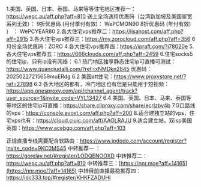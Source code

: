 1.美国、英国、日本、泰国、马来等等住宅地区推荐一：https://wepc.au/aff.php?aff=810
送上全场通用优惠码（台湾新加坡及美国家宽系列无效）：
9折优惠码 (月付季付有效)： WePCMON90
8折优惠码 (年付有效) ） ： WePCYEAR80
2.各大住宅vps推荐二：https://lisahost.com/aff.php?aff=2915
3.各大住宅vps推荐三：https://my.zorocloud.com/aff.php?aff=356
6月份全场优惠码：ZORO
4.各大住宅vps推荐四：https://ipraft.com/?i78020e
5.各大住宅vps推荐五：https://666clouds.com/aff.php?aff=2459
6.住宅socks5的住宅ip，只有ip没有网络：
6.1 热门地区独享静态住宅ip可直播可测试：https://www.quanqiudaili.com/?ref=xNMDkn2845
优惠码：20250227215659muERdg
6.2 美国att住宅：https://www.proxystore.net/?ref=27898
6.3 各大地区的都有，冷门地区也有但是只能用于短视频：https://app.onesproxy.com/api/channel_agent/track?user_source=1&invite_code=VYL13427
6.4 美国、英国、日本、马来、泰国等等地区的住宅ip可直播：https://share.cliproxy.com/share/ecrlzbv4b
7.G口路线的vps：https://console.evoxt.com/aff.php?aff=200
8.适合建独立站的vps，住宅vps也有：https://cloud.ciuic.com/aff/AAOLRAJU
9.适合建立站，双isp美国英国：https://www.acebgp.com/aff.php?aff=103

正规直播专线需要配合软路由：https://www.ipdodo.com/account/register?invite_code=9KC0MS45
中转推荐一 ：https://gorelay.net/#register/LODQENOOXD
中转推荐二：https://wepc.au/aff.php?aff=810
中转推荐三：[https://nnr.moe?aff=14165](https://nnr.moe/?aff=14165)
中转目前直播最稳推荐四：https://idc333.top/#register/KHKFZADUHI